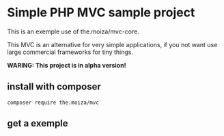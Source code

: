 # Simple PHP MVC sample project

This is an exemple use of the.moiza/mvc-core.

This MVC is an alternative for very simple applications, if you not want use large commercial frameworks for tiny things.

**WARING: This project is in alpha version!**

## install with composer
```
composer require the.moiza/mvc
```

## get a exemple
```
```